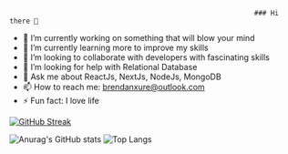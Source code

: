                                                                 ### Hi there 👋


- 🔭 I’m currently working on something that will blow your mind
- 🌱 I’m currently learning more to improve my skills
- 👯 I’m looking to collaborate with developers with fascinating skills
- 🤔 I’m looking for help with Relational Database
- 💬 Ask me about ReactJs, NextJs, NodeJs, MongoDB
- 📫 How to reach me: brendanxure@outlook.com
- ⚡ Fun fact: I love life


[![GitHub Streak](https://streak-stats.demolab.com?user=brendanxure&theme=highcontrast)](https://git.io/streak-stats)

![Anurag's GitHub stats](https://github-readme-stats.vercel.app/api?username=brendanxure&show_icons=true&theme=dark)  ![Top Langs](https://github-readme-stats.vercel.app/api/top-langs/?username=brendanxure&layout=compact)


